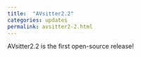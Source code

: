 ```yaml
---
title:  "AVsitter2.2"
categories: updates
permalink: avsitter2-2.html
---
```


AVsitter2.2 is the first open-source release!
